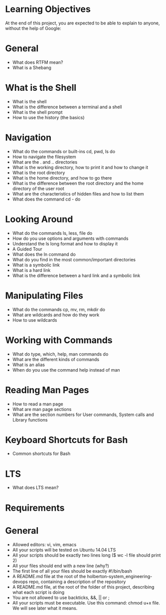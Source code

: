 # Learning Objectives
At the end of this project, you are expected to be able to explain to anyone, without the help of Google:

# General
- What does RTFM mean?
- What is a Shebang
# What is the Shell
- What is the shell
- What is the difference between a terminal and a shell
- What is the shell prompt
- How to use the history (the basics)
# Navigation
- What do the commands or built-ins cd, pwd, ls do
- How to navigate the filesystem
- What are the . and .. directories
- What is the working directory, how to print it and how to change it
- What is the root directory
- What is the home directory, and how to go there
- What is the difference between the root directory and the home directory of the user root
- What are the characteristics of hidden files and how to list them
- What does the command cd - do
# Looking Around
- What do the commands ls, less, file do
- How do you use options and arguments with commands
- Understand the ls long format and how to display it
- A Guided Tour
- What does the ln command do
- What do you find in the most common/important directories
- What is a symbolic link
- What is a hard link
- What is the difference between a hard link and a symbolic link
# Manipulating Files
- What do the commands cp, mv, rm, mkdir do
- What are wildcards and how do they work
- How to use wildcards
# Working with Commands
- What do type, which, help, man commands do
- What are the different kinds of commands
- What is an alias
- When do you use the command help instead of man
# Reading Man Pages
- How to read a man page
- What are man page sections
- What are the section numbers for User commands, System calls and Library functions
# Keyboard Shortcuts for Bash
- Common shortcuts for Bash
# LTS
- What does LTS mean?
# Requirements
# General
- Allowed editors: vi, vim, emacs
- All your scripts will be tested on Ubuntu 14.04 LTS
- All your scripts should be exactly two lines long ($ wc -l file should print 2)
- All your files should end with a new line (why?)
- The first line of all your files should be exactly #!/bin/bash
- A README.md file at the root of the holberton-system_engineering-devops repo, containing a description of the repository
- A README.md file, at the root of the folder of this project, describing what each script is doing
- You are not allowed to use backticks, &&, || or ;
- All your scripts must be executable. Use this command: chmod u+x file. We will see later what it means.
